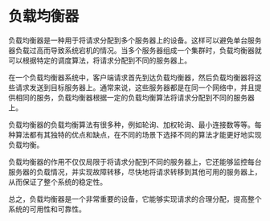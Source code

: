 # 负载均衡器
负载均衡器是一种用于将请求分配到多个服务器上的设备。这样可以避免单台服务器负载过高而导致系统宕机的情况。当多个服务器组成一个集群时，负载均衡器就可以根据特定的调度算法，将请求分配到不同的服务器上。

在一个负载均衡器系统中，客户端请求首先到达负载均衡器，然后负载均衡器将这些请求发送到目标服务器上。通常来说，这些服务器都是在同一个网络中，并且提供相同的服务，负载均衡器根据一定的负载均衡算法将请求分配到不同的服务器上。

负载均衡器的负载均衡算法有很多种，例如轮询、加权轮询、最小连接数等等。每种算法都有其独特的优点和缺点，在不同的场景下选择不同的算法才能更好地实现负载均衡。

负载均衡器的作用不仅仅局限于将请求分配到不同的服务器上，它还能够监控每台服务器的负载情况，并实现故障转移，尽快地将请求转移到其他可用的服务器上，从而保证了整个系统的稳定性。

总之，负载均衡器是一个非常重要的设备，它能够实现请求的合理分配，提高整个系统的可用性和可靠性。